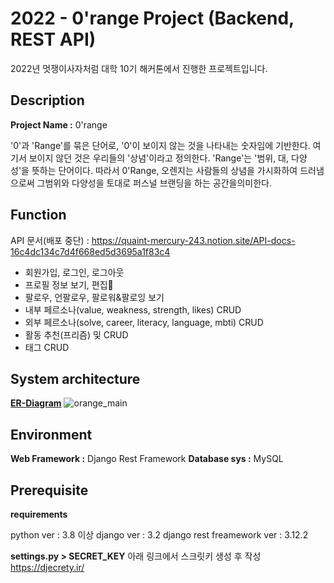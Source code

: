 # 2022 - 0'range Project (Backend, REST API)

2022년 멋쟁이사자처럼 대학 10기 해커톤에서 진행한 프로젝트입니다.

## Description

**Project Name :** 0'range

'0'과 'Range'를 묶은 단어로, '0'이 보이지 않는 것을 나타내는 숫자임에 기반한다. 여기서 보이지 않던 것은 우리들의 '상념'이라고 정의한다. 'Range'는 '범위, 대, 다양성'을 뜻하는 단어이다. 따라서 0'Range, 오렌지는 사람들의 상념을 가시화하여 드러냄으로써 그범위와 다양성을 토대로 퍼스널 브랜딩을 하는 공간을의미한다.




## Function
API 문서(배포 중단) : https://quaint-mercury-243.notion.site/API-docs-16c4dc134c7d4f668ed5d3695a1f83c4
 - 회원가입, 로그인, 로그아웃
 - 프로필 정보 보기, 편집
 - 팔로우, 언팔로우, 팔로워&팔로잉 보기
 - 내부 페르소나(value, weakness, strength, likes) CRUD
 - 외부 페르소나(solve, career, literacy, language, mbti) CRUD
 - 활동 추천(프리즘) 및 CRUD
 - 태그 CRUD
 
## System architecture

[**ER-Diagram**](https://www.erdcloud.com/d/aFsLMfgNiQKkNGeqf)
![orange_main](https://user-images.githubusercontent.com/86937253/209762682-e558bd47-66f5-45c8-bea9-aadfa7befccf.png)


## Environment

**Web Framework :** Django Rest Framework
**Database sys :** MySQL

## Prerequisite

 **requirements**
 
python ver : 3.8 이상
django ver : 3.2
django rest freamework ver : 3.12.2

 **settings.py > SECRET_KEY**
 아래 링크에서 스크릿키 생성 후 작성
 https://djecrety.ir/
